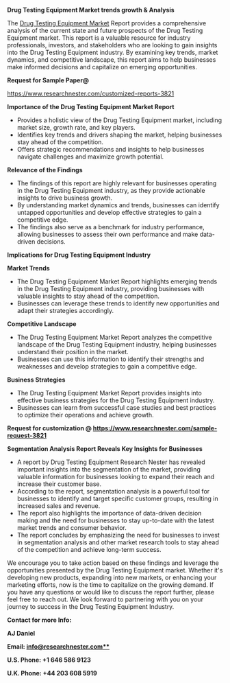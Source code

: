 ﻿<a name="_hlk169704084"></a><a name="_hlk168649135"></a><a name="_hlk167721000"></a>**Drug Testing Equipment Market trends growth & Analysis**

The [Drug Testing Equipment Market](https://www.researchnester.com/reports/drug-testing-equipment-market/3821) Report provides a comprehensive analysis of the current state and future prospects of the Drug Testing Equipment market. This report is a valuable resource for industry professionals, investors, and stakeholders who are looking to gain insights into the Drug Testing Equipment industry. By examining key trends, market dynamics, and competitive landscape, this report aims to help businesses make informed decisions and capitalize on emerging opportunities.

**Request for Sample Paper@**

<https://www.researchnester.com/customized-reports-3821>

**Importance of the Drug Testing Equipment Market Report**

- Provides a holistic view of the Drug Testing Equipment market, including market size, growth rate, and key players.
- Identifies key trends and drivers shaping the market, helping businesses stay ahead of the competition.
- Offers strategic recommendations and insights to help businesses navigate challenges and maximize growth potential.

**Relevance of the Findings**	

- The findings of this report are highly relevant for businesses operating in the Drug Testing Equipment industry, as they provide actionable insights to drive business growth.
- By understanding market dynamics and trends, businesses can identify untapped opportunities and develop effective strategies to gain a competitive edge.
- The findings also serve as a benchmark for industry performance, allowing businesses to assess their own performance and make data-driven decisions.

**Implications for Drug Testing Equipment  Industry**

**Market Trends**

- The Drug Testing Equipment Market Report highlights emerging trends in the Drug Testing Equipment industry, providing businesses with valuable insights to stay ahead of the competition.
- Businesses can leverage these trends to identify new opportunities and adapt their strategies accordingly.

**Competitive Landscape**

- The Drug Testing Equipment Market Report analyzes the competitive landscape of the Drug Testing Equipment industry, helping businesses understand their position in the market.
- Businesses can use this information to identify their strengths and weaknesses and develop strategies to gain a competitive edge.

**Business Strategies**

- The Drug Testing Equipment Market Report provides insights into effective business strategies for the Drug Testing Equipment industry.
- Businesses can learn from successful case studies and best practices to optimize their operations and achieve growth.

**Request for customization @ <https://www.researchnester.com/sample-request-3821>**

**Segmentation Analysis Report Reveals Key Insights for Businesses**

- A report by Drug Testing Equipment Research Nester has revealed important insights into the segmentation of the market, providing valuable information for businesses looking to expand their reach and increase their customer base.
- According to the report, segmentation analysis is a powerful tool for businesses to identify and target specific customer groups, resulting in increased sales and revenue.
- The report also highlights the importance of data-driven decision making and the need for businesses to stay up-to-date with the latest market trends and consumer behavior.
- The report concludes by emphasizing the need for businesses to invest in segmentation analysis and other market research tools to stay ahead of the competition and achieve long-term success.

We encourage you to take action based on these findings and leverage the opportunities presented by the Drug Testing Equipment market. Whether it's developing new products, expanding into new markets, or enhancing your marketing efforts, now is the time to capitalize on the growing demand. If you have any questions or would like to discuss the report further, please feel free to reach out. We look forward to partnering with you on your journey to success in the Drug Testing Equipment Industry.

**Contact for more Info:**

**AJ Daniel**

**Email: [info@researchnester.com**](mailto:info@researchnester.com "mailto:info@researchnester.com")**

**U.S. Phone: +1 646 586 9123**

**U.K. Phone: +44 203 608 5919**



